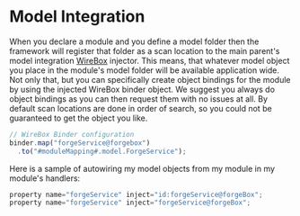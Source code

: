 # Model Integration

When you declare a module and you define a model folder then the framework will register that folder as a scan location to the main parent's model integration [WireBox](http://wiki.coldbox.org/wiki/WireBox.cfm) injector. This means, that whatever model object you place in the module's model folder will be available application wide. Not only that, but you can specifically create object bindings for the module by using the injected WireBox binder object. We suggest you always do object bindings as you can then request them with no issues at all. By default scan locations are done in order of search, so you could not be guaranteed to get the object you like.


```js
// WireBox Binder configuration
binder.map("forgeService@forgebox")
  .to("#moduleMapping#.model.ForgeService");
```

Here is a sample of autowiring my model objects from my module in my module's handlers:

```js
property name="forgeService" inject="id:forgeService@forgeBox";
property name="forgeService" inject="forgeService@forgeBox";
```

